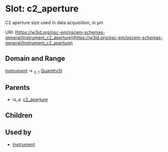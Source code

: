 
# Slot: c2_aperture

C2 aperture size used in data acquisition, in µm

URI: [https://w3id.org/osc-em/oscem-schemas-general/Instrument_c2_aperture](https://w3id.org/osc-em/oscem-schemas-general/Instrument_c2_aperture)


## Domain and Range

[Instrument](Instrument.md) &#8594;  <sub>0..1</sub> [QuantitySI](QuantitySI.md)

## Parents

 *  is_a: [c2_aperture](c2_aperture.md)

## Children


## Used by

 * [Instrument](Instrument.md)
